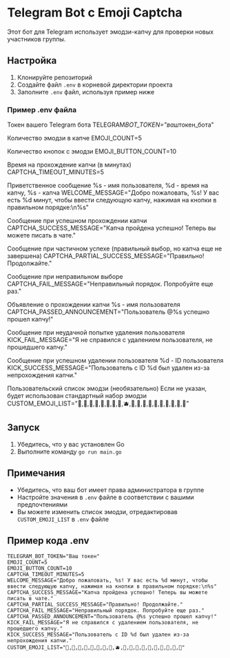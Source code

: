 # Telegram Bot с Emoji Captcha

Этот бот для Telegram использует эмодзи-капчу для проверки новых участников группы.

## Настройка

1. Клонируйте репозиторий
2. Создайте файл `.env` в корневой директории проекта
3. Заполните `.env` файл, используя пример ниже

### Пример .env файла

Токен вашего Telegram бота
TELEGRAM*BOT_TOKEN="ваш*токен_бота"

Количество эмодзи в капче
EMOJI_COUNT=5

Количество кнопок с эмодзи
EMOJI_BUTTON_COUNT=10

Время на прохождение капчи (в минутах)
CAPTCHA_TIMEOUT_MINUTES=5

Приветственное сообщение
%s - имя пользователя, %d - время на капчу, %s - капча
WELCOME_MESSAGE="Добро пожаловать, %s! У вас есть %d минут, чтобы ввести следующую капчу, нажимая на кнопки в правильном порядке:\n%s"

Сообщение при успешном прохождении капчи
CAPTCHA_SUCCESS_MESSAGE="Капча пройдена успешно! Теперь вы можете писать в чате."

Сообщение при частичном успехе (правильный выбор, но капча еще не завершена)
CAPTCHA_PARTIAL_SUCCESS_MESSAGE="Правильно! Продолжайте."

Сообщение при неправильном выборе
CAPTCHA_FAIL_MESSAGE="Неправильный порядок. Попробуйте еще раз."

Объявление о прохождении капчи
%s - имя пользователя
CAPTCHA_PASSED_ANNOUNCEMENT="Пользователь @%s успешно прошел капчу!"

Сообщение при неудачной попытке удаления пользователя
KICK_FAIL_MESSAGE="Я не справился с удалением пользователя, не прошедшего капчу."

Сообщение при успешном удалении пользователя
%d - ID пользователя
KICK_SUCCESS_MESSAGE="Пользователь с ID %d был удален из-за непрохождения капчи."

Пользовательский список эмодзи (необязательно)
Если не указан, будет использован стандартный набор эмодзи
CUSTOM_EMOJI_LIST="🍎,🍐,🍊,🍋,🍌,🍉,🍇,🍓,🫐,🍈,🍒,🍑,🥭,🍍,🥥,🥝,🍅,🍆,🥑"

## Запуск

1. Убедитесь, что у вас установлен Go
2. Выполните команду `go run main.go`

## Примечания

- Убедитесь, что ваш бот имеет права администратора в группе
- Настройте значения в `.env` файле в соответствии с вашими предпочтениями
- Вы можете изменить список эмодзи, отредактировав `CUSTOM_EMOJI_LIST` в `.env` файле

## Пример кода .env

```
TELEGRAM_BOT_TOKEN="Ваш токен"
EMOJI_COUNT=5
EMOJI_BUTTON_COUNT=10
CAPTCHA_TIMEOUT_MINUTES=5
WELCOME_MESSAGE="Добро пожаловать, %s! У вас есть %d минут, чтобы ввести следующую капчу, нажимая на кнопки в правильном порядке:\n%s"
CAPTCHA_SUCCESS_MESSAGE="Капча пройдена успешно! Теперь вы можете писать в чате."
CAPTCHA_PARTIAL_SUCCESS_MESSAGE="Правильно! Продолжайте."
CAPTCHA_FAIL_MESSAGE="Неправильный порядок. Попробуйте еще раз."
CAPTCHA_PASSED_ANNOUNCEMENT="Пользователь @%s успешно прошел капчу!"
KICK_FAIL_MESSAGE="Я не справился с удалением пользователя, не прошедшего капчу."
KICK_SUCCESS_MESSAGE="Пользователь с ID %d был удален из-за непрохождения капчи."
CUSTOM_EMOJI_LIST="🍎,🍐,🍊,🍋,🍌,🍉,🍇,🍓,🫐,🍈,🍒,🍑,🥭,🍍,🥥,🥝,🍅,🍆,🥑"
```
